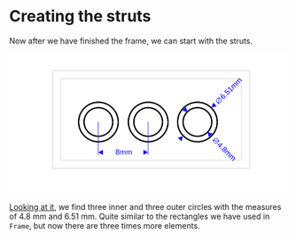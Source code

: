 # Creating the struts

Now after we have finished the frame, we can start with the struts.

![Struts](struts.svg)

[Looking at it](https://www.bartneck.de/wp-content/uploads/2019/04/lego-2x4-brick-dimensions-measurements-3001.pdf),
we find three inner and three outer circles with the measures of 4.8 mm and 6.51 mm.
Quite similar to the rectangles we have used in `Frame`, but now there are three times more elements.

